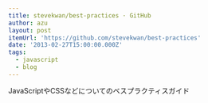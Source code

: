 ```yaml
---
title: stevekwan/best-practices · GitHub
author: azu
layout: post
itemUrl: 'https://github.com/stevekwan/best-practices'
date: '2013-02-27T15:00:00.000Z'
tags:
  - javascript
  - blog
---
```

JavaScriptやCSSなどについてのベスプラクティスガイド
